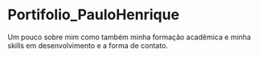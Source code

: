 # Portifolio_PauloHenrique
Um pouco sobre mim como também minha formação acadêmica e minha skills em desenvolvimento e a forma de contato.
